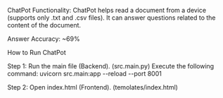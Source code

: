 ChatPot Functionality:
ChatPot helps read a document from a device (supports only .txt and .csv files). It can answer questions related to the content of the document.

Answer Accuracy: ~69%

How to Run ChatPot

Step 1: Run the main file (Backend). (src.main.py) 
  Execute the following command:  uvicorn src.main:app --reload --port 8001

Step 2: Open index.html (Frontend). (temolates/index.html)
